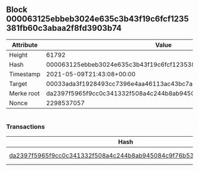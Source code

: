 ## Block 000063125ebbeb3024e635c3b43f19c6fcf1235381fb60c3abaa2f8fd3903b74

Attribute | Value
--- | ---
Height | 61792
Hash | 000063125ebbeb3024e635c3b43f19c6fcf1235381fb60c3abaa2f8fd3903b74
Timestamp | 2021-05-09T21:43:08+00:00
Target | 00033ada3f1928493cc7396e4aa46113ac43bc7ac52aab5d08e3934913716f64
Merke root | da2397f5965f9cc0c341332f508a4c244b8ab945084c9f76b53b2c37c5607a49
Nonce | 2298537057

```

```

### Transactions

Hash | Amount
--- | ---
[da2397f5965f9cc0c341332f508a4c244b8ab945084c9f76b53b2c37c5607a49](da2397f5965f9cc0c341332f508a4c244b8ab945084c9f76b53b2c37c5607a49.md) | 10.00000000 SKEPTI 
